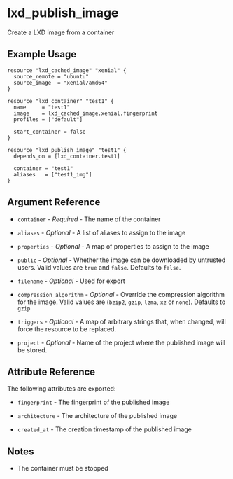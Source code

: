 # lxd_publish_image

Create a LXD image from a container

## Example Usage

```hcl
resource "lxd_cached_image" "xenial" {
  source_remote = "ubuntu"
  source_image  = "xenial/amd64"
}

resource "lxd_container" "test1" {
  name     = "test1"
  image    = lxd_cached_image.xenial.fingerprint
  profiles = ["default"]

  start_container = false
}

resource "lxd_publish_image" "test1" {
  depends_on = [lxd_container.test1]

  container = "test1"
  aliases   = ["test1_img"]
}
```

## Argument Reference

* `container` - *Required* - The name of the container

* `aliases` - *Optional* - A list of aliases to assign to the image 

* `properties` - *Optional* - A map of properties to assign to the image 

* `public` - *Optional* - Whether the image can be downloaded by untrusted users.
	Valid values are `true` and `false`. Defaults to `false`.

* `filename` - *Optional* - Used for export

* `compression_algorithm` - *Optional* - Override the compression algorithm for the image. 
    Valid values are (`bzip2`, `gzip`, `lzma`, `xz` or `none`). Defaults to `gzip`

* `triggers` - *Optional* - A map of arbitrary strings that, when changed, will force the resource to be replaced.

* `project` - *Optional* - Name of the project where the published image will be stored.

## Attribute Reference

The following attributes are exported:

* `fingerprint` - The fingerprint of the published image

* `architecture` - The architecture of the published image

* `created_at` - The creation timestamp of the published image

## Notes

* The container must be stopped
